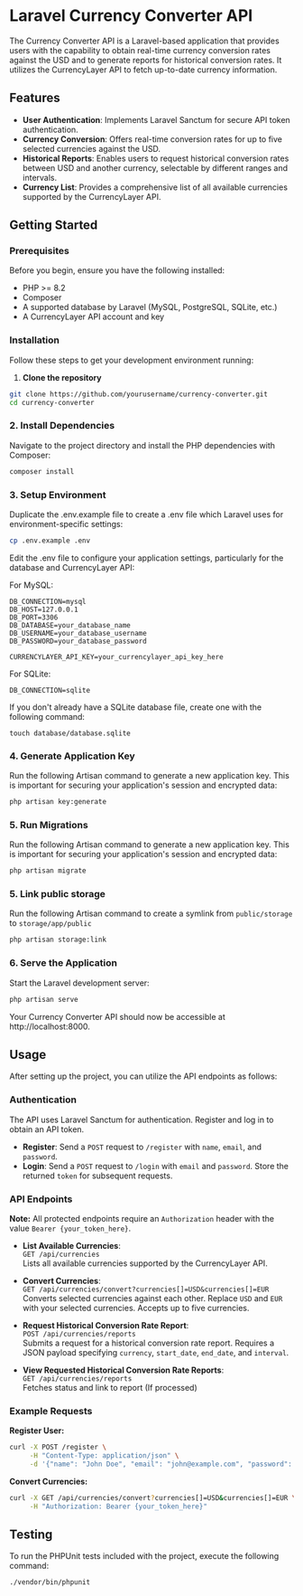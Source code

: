 # Laravel Currency Converter API

The Currency Converter API is a Laravel-based application that provides users with the capability to obtain real-time currency conversion rates against the USD and to generate reports for historical conversion rates. It utilizes the CurrencyLayer API to fetch up-to-date currency information.

## Features

- **User Authentication**: Implements Laravel Sanctum for secure API token authentication.
- **Currency Conversion**: Offers real-time conversion rates for up to five selected currencies against the USD.
- **Historical Reports**: Enables users to request historical conversion rates between USD and another currency, selectable by different ranges and intervals.
- **Currency List**: Provides a comprehensive list of all available currencies supported by the CurrencyLayer API.

## Getting Started

### Prerequisites

Before you begin, ensure you have the following installed:
- PHP >= 8.2
- Composer
- A supported database by Laravel (MySQL, PostgreSQL, SQLite, etc.)
- A CurrencyLayer API account and key

### Installation

Follow these steps to get your development environment running:

1. **Clone the repository**

```bash
git clone https://github.com/yourusername/currency-converter.git
cd currency-converter
```

### 2. Install Dependencies

Navigate to the project directory and install the PHP dependencies with Composer:

```bash
composer install
```

### 3. Setup Environment

Duplicate the .env.example file to create a .env file which Laravel uses for environment-specific settings:

```bash
cp .env.example .env
```

Edit the .env file to configure your application settings, particularly for the database and CurrencyLayer API:

For MySQL:
```
DB_CONNECTION=mysql
DB_HOST=127.0.0.1
DB_PORT=3306
DB_DATABASE=your_database_name
DB_USERNAME=your_database_username
DB_PASSWORD=your_database_password

CURRENCYLAYER_API_KEY=your_currencylayer_api_key_here
```

For SQLite: 

```
DB_CONNECTION=sqlite
```

If you don't already have a SQLite database file, create one with the following command:

```
touch database/database.sqlite
```
### 4. Generate Application Key

Run the following Artisan command to generate a new application key. This is important for securing your application's session and encrypted data:

```bash
php artisan key:generate
```

### 5. Run Migrations

Run the following Artisan command to generate a new application key. This is important for securing your application's session and encrypted data:

```bash
php artisan migrate
```

### 5. Link public storage

Run the following Artisan command to create a symlink from `public/storage` to `storage/app/public`

```bash
php artisan storage:link
```

### 6. Serve the Application

Start the Laravel development server:

```bash
php artisan serve
```

Your Currency Converter API should now be accessible at http://localhost:8000.

## Usage

After setting up the project, you can utilize the API endpoints as follows:

### Authentication

The API uses Laravel Sanctum for authentication. Register and log in to obtain an API token.

- **Register**: Send a `POST` request to `/register` with `name`, `email`, and `password`.
- **Login**: Send a `POST` request to `/login` with `email` and `password`. Store the returned `token` for subsequent requests.

### API Endpoints

**Note:** All protected endpoints require an `Authorization` header with the value `Bearer {your_token_here}`.

- **List Available Currencies**:  
  `GET /api/currencies`  
  Lists all available currencies supported by the CurrencyLayer API.

- **Convert Currencies**:  
  `GET /api/currencies/convert?currencies[]=USD&currencies[]=EUR`  
  Converts selected currencies against each other. Replace `USD` and `EUR` with your selected currencies. Accepts up to five currencies.

- **Request Historical Conversion Rate Report**:  
  `POST /api/currencies/reports`  
  Submits a request for a historical conversion rate report. Requires a JSON payload specifying `currency`, `start_date`, `end_date`, and `interval`.

- **View Requested Historical Conversion Rate Reports**:  
  `GET /api/currencies/reports`  
  Fetches status and link to report (If processed)

### Example Requests

**Register User:**

```bash
curl -X POST /register \
     -H "Content-Type: application/json" \
     -d '{"name": "John Doe", "email": "john@example.com", "password": "password"}'
```

**Convert Currencies:**

```bash
curl -X GET /api/currencies/convert?currencies[]=USD&currencies[]=EUR \
     -H "Authorization: Bearer {your_token_here}"
```

## Testing

To run the PHPUnit tests included with the project, execute the following command:

```bash
./vendor/bin/phpunit
```

